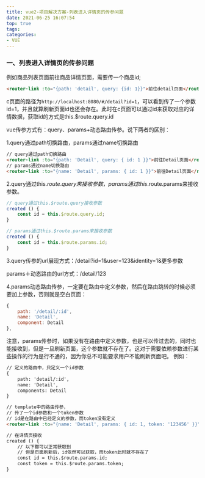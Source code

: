 ```yaml
---
title: vue2-项目解决方案-列表进入详情页的传参问题
date: 2021-06-25 16:07:54
top: true
tags:
categories:
- VUE
---
```

### 一、列表进入详情页的传参问题

例如商品列表页面前往商品详情页面，需要传一个商品id;

```html
<router-link :to="{path: 'detail', query: {id: 1}}">前往detail页面</router-link>
```

c页面的路径为```http://localhost:8080/#/detail?id=1```，可以看到传了一个参数id=1，并且就算刷新页面id也还会存在。此时在c页面可以通过id来获取对应的详情数据，获取id的方式是this.$route.query.id

vue传参方式有：query、params+动态路由传参。说下两者的区别：    

1.query通过path切换路由，params通过name切换路由

```html
// query通过path切换路由
<router-link :to="{path: 'Detail', query: { id: 1 }}">前往Detail页面</router-link>
// params通过name切换路由
<router-link :to="{name: 'Detail', params: { id: 1 }}">前往Detail页面</router-link>
```

2.query通过this.$route.query来接收参数，params通过this.$route.params来接收参数。

```js
// query通过this.$route.query接收参数
created () {
    const id = this.$route.query.id;
}

// params通过this.$route.params来接收参数
created () {
    const id = this.$route.params.id;
}
```

3.query传参的url展现方式：/detail?id=1&user=123&identity=1&更多参数

params＋动态路由的url方式：/detail/123

4.params动态路由传参，一定要在路由中定义参数，然后在路由跳转的时候必须要加上参数，否则就是空白页面：

```js
{      
    path: '/detail/:id',      
    name: 'Detail',      
    component: Detail    
},
```

注意，params传参时，如果没有在路由中定义参数，也是可以传过去的，同时也能接收到，但是一旦刷新页面，这个参数就不存在了。这对于需要依赖参数进行某些操作的行为是行不通的，因为你总不可能要求用户不能刷新页面吧。 例如：

```html
// 定义的路由中，只定义一个id参数
{
    path: 'detail/:id',
    name: 'Detail',
    components: Detail
}

// template中的路由传参，
// 传了一个id参数和一个token参数
// id是在路由中已经定义的参数，而token没有定义
<router-link :to="{name: 'Detail', params: { id: 1, token: '123456' }}">前往Detail页面</router-link>

// 在详情页接收
created () {
    // 以下都可以正常获取到
    // 但是页面刷新后，id依然可以获取，而token此时就不存在了
    const id = this.$route.params.id;
    const token = this.$route.params.token;
}
```